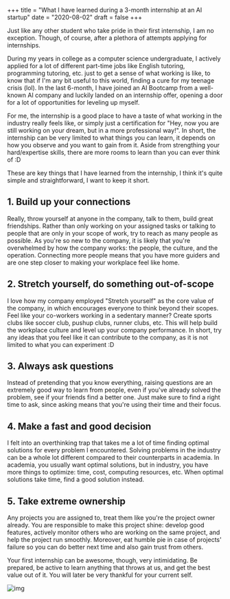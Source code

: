 +++
title = "What I have learned during a 3-month internship at an AI startup"
date = "2020-08-02"
draft = false
+++

Just like any other student who take pride in their first internship, I am no exception. Though, of course, after a plethora of attempts applying for internships.

During my years in college as a computer science undergraduate, I actively applied for a lot of different part-time jobs like English tutoring, programming tutoring, etc. just to get a sense of what working is like, to know that if I'm any bit useful to this world, finding a cure for my teenage crisis (lol). In the last 6-month, I have joined an AI Bootcamp from a well-known AI company and luckily landed on an internship offer, opening a door for a lot of opportunities for leveling up myself. 

For me, the internship is a good place to have a taste of what working in the industry really feels like, or simply just a certification for "Hey, now you are still working on your dream, but in a more professional way!". In short, the internship can be very limited to what things you can learn, it depends on how you observe and you want to gain from it. Aside from strengthing your hard/expertise skills, there are more rooms to learn than you can ever think of :D 

These are key things that I have learned from the internship, I think it's quite simple and straightforward, I want to keep it short. 

## 1. Build up your connections
Really, throw yourself at anyone in the company, talk to them, build great friendships. Rather than only working on your assigned tasks or talking to people that are only in your scope of work, try to reach as many people as possible. As you're so new to the company, it is likely that you're overwhelmed by how the company works: the people, the culture, and the operation. Connecting more people means that you have more guiders and are one step closer to making your workplace feel like home.

## 2. Stretch yourself, do something out-of-scope
I love how my company employed "Stretch yourself" as the core value of the company, in which encourages everyone to think beyond their scopes. Feel like your co-workers working in a sedentary manner? Create sports clubs like soccer club, pushup clubs, runner clubs, etc. This will help build the workplace culture and level up your company performance. In short, try any ideas that you feel like it can contribute to the company, as it is not limited to what you can experiment :D

## 3. Always ask questions
Instead of pretending that you know everything, raising questions are an extremely good way to learn from people, even if you've already solved the problem, see if your friends find a better one. Just make sure to find a right time to ask, since asking means that you're using their time and their focus.


## 4. Make a fast and good decision 
I felt into an overthinking trap that takes me a lot of time finding optimal solutions for every problem I encountered. Solving problems in the industry can be a whole lot different compared to their counterparts in academia. In academia, you usually want optimal solutions, but in industry, you have more things to optimize: time, cost, computing resources, etc. When optimal solutions take time, find a good solution instead.


## 5. Take extreme ownership 
Any projects you are assigned to, treat them like you're the project owner already. You are responsible to make this project shine: develop good features, actively monitor others who are working on the same project, and help the project run smoothly. Moreover, eat humble pie in case of projects' failure so you can do better next time and also gain trust from others. 

Your first internship can be awesome, though, very intimidating. Be prepared, be active to learn anything that throws at us, and get the best value out of it. You will later be very thankful for your current self.



![img](/static/cinnamon-grad.jpg)
